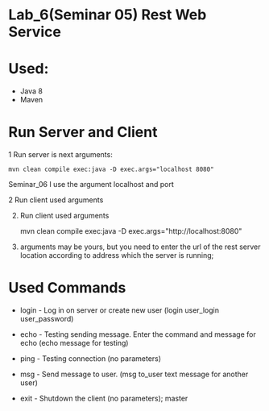 # Lab_6(Seminar 05) Rest Web Service

# Used:

- Java 8
- Maven

# Run Server and Client

 1 Run server is next arguments:

    mvn clean compile exec:java -D exec.args="localhost 8080"

 Seminar_06
 I use the argument localhost and port
 
 2 Run client used arguments
 
2.  Run client used arguments

    mvn clean compile exec:java -D exec.args="http://localhost:8080"
 
3.  arguments may be yours, but you need to enter the url of the rest server location according to address which the server is running;

# Used Commands

- login - Log in on server or create new user (login user_login user_password)

- echo - Testing sending message. Enter the command and message for echo (echo message for testing)

- ping - Testing connection (no parameters)

- msg - Send message to user.
(msg to_user text message for another user)

- exit - Shutdown the client (no parameters);
 master
